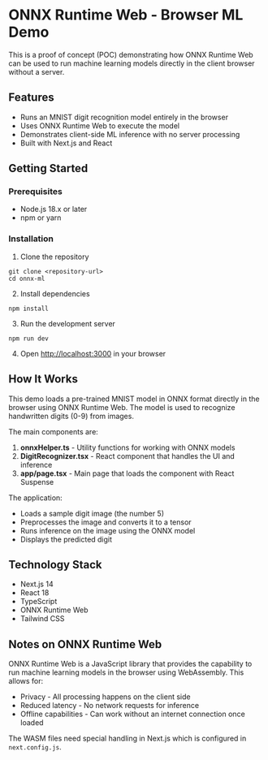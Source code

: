 # ONNX Runtime Web - Browser ML Demo

This is a proof of concept (POC) demonstrating how ONNX Runtime Web can be used to run machine learning models directly in the client browser without a server.

## Features

- Runs an MNIST digit recognition model entirely in the browser
- Uses ONNX Runtime Web to execute the model
- Demonstrates client-side ML inference with no server processing
- Built with Next.js and React

## Getting Started

### Prerequisites

- Node.js 18.x or later
- npm or yarn

### Installation

1. Clone the repository
```
git clone <repository-url>
cd onnx-ml
```

2. Install dependencies
```
npm install
```

3. Run the development server
```
npm run dev
```

4. Open [http://localhost:3000](http://localhost:3000) in your browser

## How It Works

This demo loads a pre-trained MNIST model in ONNX format directly in the browser using ONNX Runtime Web. The model is used to recognize handwritten digits (0-9) from images.

The main components are:

1. **onnxHelper.ts** - Utility functions for working with ONNX models
2. **DigitRecognizer.tsx** - React component that handles the UI and inference
3. **app/page.tsx** - Main page that loads the component with React Suspense

The application:
- Loads a sample digit image (the number 5)
- Preprocesses the image and converts it to a tensor
- Runs inference on the image using the ONNX model
- Displays the predicted digit

## Technology Stack

- Next.js 14
- React 18
- TypeScript
- ONNX Runtime Web
- Tailwind CSS

## Notes on ONNX Runtime Web

ONNX Runtime Web is a JavaScript library that provides the capability to run machine learning models in the browser using WebAssembly. This allows for:

- Privacy - All processing happens on the client side
- Reduced latency - No network requests for inference
- Offline capabilities - Can work without an internet connection once loaded

The WASM files need special handling in Next.js which is configured in `next.config.js`. 